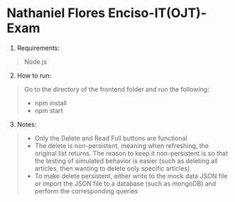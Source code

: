# Nathaniel Flores Enciso-IT(OJT)-Exam 

1. Requirements: 
> Node.js 

2. How to run: 
> Go to the directory of the frontend folder and run the following: 
> - npm install 
> - npm start 

3. Notes:
> - Only the Delete and Read Full buttons are functional   
> - The delete is non-persistent, meaning when refreshing, the original list returns. The reason to keep it non-persistent is so that the testing of simulated behavior is easier (such as deleting all articles, then wanting to delete only specific articles).
> - To make delete persistent, either write to the mock data JSON file or import the JSON file to a database (such as mongoDB) and perform the corresponding queries